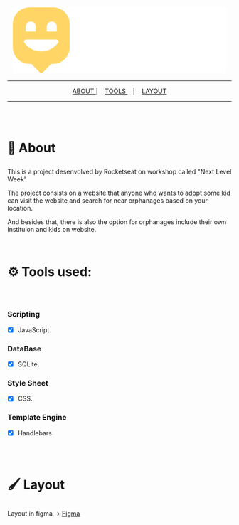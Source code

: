 <div align='center'>

  <img src='./public/images/logo.svg'/>

  <hr/>

<a href='#about'> ABOUT </a> |&nbsp;&nbsp;&nbsp;
<a href='#tools'> TOOLS  </a> &nbsp;&nbsp;&nbsp;|&nbsp;&nbsp;&nbsp;
<a href='#layout'>LAYOUT </a>

</div>

<hr/>

<br/>
<br/>

# <p id='about'> 🔎 About</p>

This is a project desenvolved by Rocketseat on workshop called "Next Level Week"

The project consists on a website that anyone who wants to adopt some kid can visit the website and search for near orphanages based on your location.

And besides that, there is also the option for orphanages include their own instituion and kids on website. 

<br/>

# <p id='tools'>⚙ Tools used: </p>

<br/>

### Scripting 

- [x] JavaScript.

### DataBase

- [x] SQLite.

### Style Sheet

- [x] CSS.

### Template Engine 

- [x] Handlebars

<br/>
<br/>

# <p id='layout'>🖌 Layout </p>

Layout in figma &rarr;
<a href='https://www.figma.com/file/OYtFKRuGEFKMNgeuiOnK8j/Happy-Web-Copy?node-id=2%3A3'> Figma </a>

<br/>

